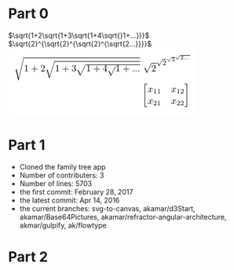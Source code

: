# Part 0
$\sqrt{1+2\sqrt{1+3\sqrt{1+4\sqrt{}1+...}}}$ <br />
$\sqrt{2}^{\sqrt{2}^{\sqrt{2}^{\sqrt{2...}}}}$ <br />
![tayloa](images/Latexcode.PNG) <br />
# Part 1
- Cloned the family tree app <br />
- Number of contributers: 3<br />
- Number of lines: 5703<br />
- the first commit: February 28, 2017 <br />
- the latest commit: Apr 14, 2016 <br />
- the current branches: svg-to-canvas, akamar/d3Start, akamar/Base64Pictures, akamar/refractor-angular-architecture, akmar/gulpify, ak/flowtype<br />

# Part 2
